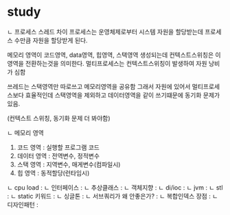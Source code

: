 # study

ㄴ 프로세스 스레드 차이
프로세스는 운영체제로부터 시스템 자원을 할당받는데
프로세스 수만큼 자원을 할당받게 된다.

메모리 영역이 코드영역, data영역, 힙영역, 스택영역 생성되는데
컨텍스트스위칭은 이 영역을 전환하는것을 의미한다.
멀티프로세스는 컨텍스트스위칭이 발생하여 자원 낭비가 심함

쓰레드는 스택영역만 따로쓰고 메모리영역을 공유함
그래서 자원에 있어서 멀티프로세스보다 효율적인데 
스택영역을 제외하고 데이터영역을 같이 쓰기떄문에 동기화 문제가 있음.

(컨텍스트 스위칭, 동기화 문제 더 봐야함)

ㄴ 메모리 영역
  1. 코드 영역 : 실행할 프로그램 코드
  2. 데이터 영역 : 전역변수, 정적변수
  3. 스택 영역 : 지역변수, 매게변수(컴파일시)
  4. 힙 영역 : 동적할당(런타임시)

ㄴ cpu load :
ㄴ 인터페이스 :
ㄴ 추상클래스 : 
ㄴ 객체지향 :
ㄴ di/ioc : 
ㄴ jvm :
ㄴ stl :
ㄴ static 키워드 : 
ㄴ 싱글톤 : 
ㄴ 서브쿼리가 왜 안좋은가? : 
ㄴ 복합인덱스 장점 : 
ㄴ 디자인패턴 : 


